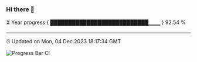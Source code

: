### Hi there 👋

⏳ Year progress { ███████████████████████████▁▁▁ } 92.54 %

---

⏰ Updated on Mon, 04 Dec 2023 18:17:34 GMT

![Progress Bar CI](https://github.com/liununu/liununu/workflows/Progress%20Bar%20CI/badge.svg)
